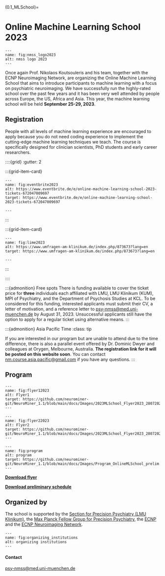 (0.1_MLSchool)=
# Online Machine Learning School 2023

```{figure} Images/nmss_logo2023.png
---
name: fig:nmss_logo2023
alt: nmss logo 2023
---
```

Once again Prof. Nikolaos Koutsouleris and his team, together with the ECNP Neuroimaging Network, are organizing the Online Machine Learning School that aims to introduce participants  to machine learning with a focus on psychiatric neuroimaging. We have successfully run the highly-rated school over the past few years and it has been very well attended by people across Europe, the US, Africa and Asia. This year, the machine learning school will be held **September 25-29, 2023**. 


## Registration  
People with all levels of machine learning experience are encouraged to apply because you do not need coding experience to implement the cutting-edge machine learning techniques we teach. The course is specifically designed for clinician scientists, PhD students and early career researchers. 

::::{grid}
:gutter: 2

:::{grid-item-card} 
```{figure} Images/register_full_2023.png
---
name: fig:eventbrite2023
alt: https://www.eventbrite.de/e/online-machine-learning-school-2023-tickets-672047009697
target: https://www.eventbrite.de/e/online-machine-learning-school-2023-tickets-672047009697

---
```
:::

:::{grid-item-card} 
```{figure} Images/register_free_2023.png
---
name: fig:lime2023
alt: https://www.umfragen-am-klinikum.de/index.php/873673?lang=en 
target: https://www.umfragen-am-klinikum.de/index.php/873673?lang=en 

---
```
:::

::::


:::{admonition} Free spots
There is funding available to cover the ticket price for **three** individuals each affiliated with LMU, LMU Klinikum (KUM), MPI of Psychiatry, and the Department of Psychosis Studies at KCL. To be considered for this funding, interested applicants must submit their CV, a letter of motivation, and a reference letter to [psy-nmss@med.uni-muenchen.de](mailto:psy-nmss@med.uni-muenchen.de) by August 31, 2023. Unsuccessful applicants still have the option to apply for a regular ticket using alternative means.
:::

:::{admonition} Asia Pacific Time 
:class: tip

If you are interested in our program but are unable to attend due to the time difference, there is also a parallel event offered by Dr. Dominic Dwyer and colleagues at Orygen, Melbourne, Australia. **The registration link for it will be posted on this website soon**. You can contact [nm.course.asia.pacific@gmail.com](mailto:nm.course.asia.pacific@gmail.com) if you have any questions.
:::

## Program 

```{figure} Images/flyer_p1_2023.png
---
name: fig:flyer12023
alt: Flyer1
target: https://github.com/neurominer-git/NeuroMiner_1.1/blob/main/docs/Images/2023MLSchool_Flyer2023_28072023.pdf
---
```

```{figure} Images/flyer_p2_2023.png
---
name: fig:flyer22023
alt: Flyer2
target: https://github.com/neurominer-git/NeuroMiner_1.1/blob/main/docs/Images/2023MLSchool_Flyer2023_28072023.pdf
---
```

```{figure} Images/Program_OnlineMLSchool_prelim.png
---
name: fig:program
alt: program
target: https://github.com/neurominer-git/NeuroMiner_1.1/blob/main/docs/Images/Program_OnlineMLSchool_prelim.pdf
---
```

[**Download flyer**](https://github.com/neurominer-git/NeuroMiner_1.1/blob/main/docs/Images/2023MLSchool_Flyer2023_28072023.pdf)

[**Download preliminary schedule**](https://github.com/neurominer-git/NeuroMiner_1.1/blob/main/docs/Images/Program_OnlineMLSchool_prelim.pdf)


## Organized by
The school is supported by the [Section for Precision Psychiatry (LMU Klinikum)](https://www.lmu-klinikum.de/psychiatrie-und-psychotherapie/forschung-research/working-groups/precision-psychiatry/7ef67d79b4ad4804), the [Max Planck Fellow Group for Precision Psychiatry](https://www.psych.mpg.de/2571270/precision-psychiatry), the [ECNP](https://www.ecnp.eu) and the [ECNP Neuroimaging Network](https://www.ecnp.eu/research-innovation/networks-thematic-working-groups/list-ecnp-networks/neuroimaging).


```{figure} Images/organizing_institutions.png
---
name: fig:organizing_institutions
alt: organizing institutions
---
```

#### Contact
[psy-nmss@med.uni-muenchen.de](mailto:psy-nmss@med.uni-muenchen.de)